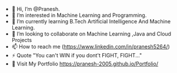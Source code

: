 - 👋 Hi, I’m @Pranesh.
- 👀 I’m interested in Machine Learning and Programming.
- 🌱 I’m currently learning B.Tech Artificial Intelligence And Machine Learning.
- 💞️ I’m looking to collaborate on Machine Learning ,Java and Cloud Projects
- 📫 How to reach me (https://www.linkedin.com/in/pranesh5264/)
- ⚡ Quote "You can't WIN if you dont't FIGHT, FIGHT..."
- 🥽 Visit My Portfolio https://pranesh-2005.github.io/Portfolio/

<!---
Pranesh-2005/Pranesh-2005 is a ✨ special ✨ repository because its `README.md` (this file) appears on your GitHub profile.
You can click the Preview link to take a look at your changes.
--->
